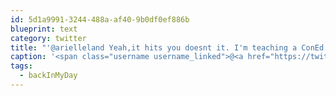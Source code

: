 ```yaml
---
id: 5d1a9991-3244-488a-af40-9b0df0ef886b
blueprint: text
category: twitter
title: "'@arielleland Yeah,it hits you doesnt it. I'm teaching a ConEd course to mostly high schoolers and feel soooo old. #backInMyDay"
caption: '<span class="username username_linked">@<a href="https://twitter.com/arielleland" title="Arielle">arielleland</a></span> Yeah,it hits you doesnt it. I''m teaching a ConEd course to mostly high schoolers and feel soooo old. <span class="hashtag hashtag_local">#<a href="http://tweettemp.darylchymko.ca/?tag=backinmyday">backInMyDay</a>'
tags:
  - backInMyDay
---
```

